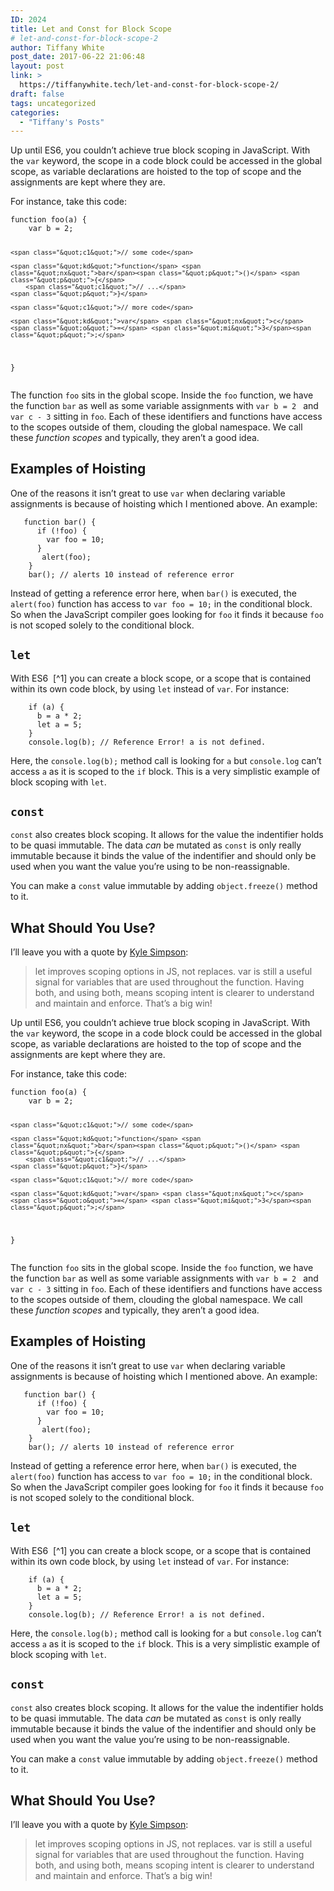 ```yaml
---
ID: 2024
title: Let and Const for Block Scope
# let-and-const-for-block-scope-2
author: Tiffany White
post_date: 2017-06-22 21:06:48
layout: post
link: >
  https://tiffanywhite.tech/let-and-const-for-block-scope-2/
draft: false
tags: uncategorized
categories:
  - "Tiffany's Posts"
---
```



Up until ES6, you couldn’t achieve true block scoping in JavaScript. With the <code class="&quot;highlighter-rouge&quot;">var</code> keyword, the scope in a code block could be accessed in the global scope, as variable declarations are hoisted to the top of scope and the assignments are kept where they are.

For instance, take this code:
<div class="&quot;language-javascript">
<pre class="&quot;highlight&quot;"><code><span class="&quot;kd&quot;">function</span> <span class="&quot;nx&quot;">foo</span><span class="&quot;p&quot;">(</span><span class="&quot;nx&quot;">a</span><span class="&quot;p&quot;">)</span> <span class="&quot;p&quot;">{</span>
	<span class="&quot;kd&quot;">var</span> <span class="&quot;nx&quot;">b</span> <span class="&quot;o&quot;">=</span> <span class="&quot;mi&quot;">2</span><span class="&quot;p&quot;">;</span>

	<span class="&quot;c1&quot;">// some code</span>

	<span class="&quot;kd&quot;">function</span> <span class="&quot;nx&quot;">bar</span><span class="&quot;p&quot;">()</span> <span class="&quot;p&quot;">{</span>
		<span class="&quot;c1&quot;">// ...</span>
	<span class="&quot;p&quot;">}</span>

	<span class="&quot;c1&quot;">// more code</span>

	<span class="&quot;kd&quot;">var</span> <span class="&quot;nx&quot;">c</span> <span class="&quot;o&quot;">=</span> <span class="&quot;mi&quot;">3</span><span class="&quot;p&quot;">;</span>
<span class="&quot;p&quot;">}</span>
</code></pre>
</div>
The function <code class="&quot;highlighter-rouge&quot;">foo</code> sits in the global scope. Inside the <code class="&quot;highlighter-rouge&quot;">foo</code> function, we have the function <code class="&quot;highlighter-rouge&quot;">bar</code> as well as some variable assignments with <code class="&quot;highlighter-rouge&quot;">var b = 2 </code> and <code class="&quot;highlighter-rouge&quot;">var c - 3</code> sitting in <code class="&quot;highlighter-rouge&quot;">foo</code>. Each of these identifiers and functions have access to the scopes outside of them, clouding the global namespace. We call these <em>function scopes</em> and typically, they aren’t a good idea.
<h2 id="&quot;examples-of-hoisting&quot;">Examples of Hoisting</h2>
One of the reasons it isn’t great to use <code class="&quot;highlighter-rouge&quot;">var</code> when declaring variable assignments is because of hoisting which I mentioned above. An example:
<div class="&quot;language-javascript">
<pre class="&quot;highlight&quot;"><code>   <span class="&quot;kd&quot;">function</span> <span class="&quot;nx&quot;">bar</span><span class="&quot;p&quot;">()</span> <span class="&quot;p&quot;">{</span>
	  <span class="&quot;k&quot;">if</span> <span class="&quot;p&quot;">(</span><span class="&quot;o&quot;">!</span><span class="&quot;nx&quot;">foo</span><span class="&quot;p&quot;">)</span> <span class="&quot;p&quot;">{</span>
		<span class="&quot;kd&quot;">var</span> <span class="&quot;nx&quot;">foo</span> <span class="&quot;o&quot;">=</span> <span class="&quot;mi&quot;">10</span><span class="&quot;p&quot;">;</span>
	  <span class="&quot;p&quot;">}</span>
	   <span class="&quot;nx&quot;">alert</span><span class="&quot;p&quot;">(</span><span class="&quot;nx&quot;">foo</span><span class="&quot;p&quot;">);</span>
	<span class="&quot;p&quot;">}</span>
	<span class="&quot;nx&quot;">bar</span><span class="&quot;p&quot;">();</span> <span class="&quot;c1&quot;">// alerts 10 instead of reference error  </span>
</code></pre>
</div>
Instead of getting a reference error here, when <code class="&quot;highlighter-rouge&quot;">bar()</code> is executed, the <code class="&quot;highlighter-rouge&quot;">alert(foo)</code> function has access to <code class="&quot;highlighter-rouge&quot;">var foo = 10;</code> in the conditional block. So when the JavaScript compiler goes looking for <code class="&quot;highlighter-rouge&quot;">foo</code> it finds it because <code class="&quot;highlighter-rouge&quot;">foo</code> is not scoped solely to the conditional block.
<h2 id="&quot;let&quot;"><code class="&quot;highlighter-rouge&quot;">let</code></h2>
With ES6  [^1]<sup id="&quot;fnref:1&quot;"></sup> you can create a block scope, or a scope that is contained within its own code block, by using <code class="&quot;highlighter-rouge&quot;">let</code> instead of <code class="&quot;highlighter-rouge&quot;">var</code>. For instance:
<div class="&quot;language-javascript">
<pre class="&quot;highlight&quot;"><code>    <span class="&quot;k&quot;">if</span> <span class="&quot;p&quot;">(</span><span class="&quot;nx&quot;">a</span><span class="&quot;p&quot;">)</span> <span class="&quot;p&quot;">{</span>
	  <span class="&quot;nx&quot;">b</span> <span class="&quot;o&quot;">=</span> <span class="&quot;nx&quot;">a</span> <span class="&quot;o&quot;">*</span> <span class="&quot;mi&quot;">2</span><span class="&quot;p&quot;">;</span>
	  <span class="&quot;kd&quot;">let</span> <span class="&quot;nx&quot;">a</span> <span class="&quot;o&quot;">=</span> <span class="&quot;mi&quot;">5</span><span class="&quot;p&quot;">;</span>
	<span class="&quot;p&quot;">}</span>
	<span class="&quot;nx&quot;">console</span><span class="&quot;p&quot;">.</span><span class="&quot;nx&quot;">log</span><span class="&quot;p&quot;">(</span><span class="&quot;nx&quot;">b</span><span class="&quot;p&quot;">);</span> <span class="&quot;c1&quot;">// Reference Error! a is not defined.</span>
</code></pre>
</div>
Here, the <code class="&quot;highlighter-rouge&quot;">console.log(b);</code> method call is looking for <code class="&quot;highlighter-rouge&quot;">a</code> but <code class="&quot;highlighter-rouge&quot;">console.log</code> can’t access <code class="&quot;highlighter-rouge&quot;">a</code> as it is scoped to the <code class="&quot;highlighter-rouge&quot;">if</code> block. This is a very simplistic example of block scoping with <code class="&quot;highlighter-rouge&quot;">let</code>.
<h2 id="&quot;const&quot;"><code class="&quot;highlighter-rouge&quot;">const</code></h2>
<code class="&quot;highlighter-rouge&quot;">const</code> also creates block scoping. It allows for the value the indentifier holds to be quasi immutable. The data <em>can</em> be mutated as <code class="&quot;highlighter-rouge&quot;">const</code> is only really immutable because it binds the value of the indentifier and should only be used when you want the value you’re using to be non-reassignable.

You can make a <code class="&quot;highlighter-rouge&quot;">const</code> value immutable by adding <code class="&quot;highlighter-rouge&quot;">object.freeze()</code> method to it.
<h2 id="&quot;what-should-you-use&quot;">What Should You Use?</h2>
I’ll leave you with a quote by <a href="&quot;https://twitter.com/getify&quot;">Kyle Simpson</a>:
<blockquote>let improves scoping options in JS, not replaces. var is still a useful signal for variables that are used throughout the function. Having both, and using both, means scoping intent is clearer to understand and maintain and enforce. That’s a big win!</blockquote>



Up until ES6, you couldn’t achieve true block scoping in JavaScript. With the <code class="&quot;highlighter-rouge&quot;">var</code> keyword, the scope in a code block could be accessed in the global scope, as variable declarations are hoisted to the top of scope and the assignments are kept where they are.

For instance, take this code:
<div class="&quot;language-javascript">
<pre class="&quot;highlight&quot;"><code><span class="&quot;kd&quot;">function</span> <span class="&quot;nx&quot;">foo</span><span class="&quot;p&quot;">(</span><span class="&quot;nx&quot;">a</span><span class="&quot;p&quot;">)</span> <span class="&quot;p&quot;">{</span>
	<span class="&quot;kd&quot;">var</span> <span class="&quot;nx&quot;">b</span> <span class="&quot;o&quot;">=</span> <span class="&quot;mi&quot;">2</span><span class="&quot;p&quot;">;</span>

	<span class="&quot;c1&quot;">// some code</span>

	<span class="&quot;kd&quot;">function</span> <span class="&quot;nx&quot;">bar</span><span class="&quot;p&quot;">()</span> <span class="&quot;p&quot;">{</span>
		<span class="&quot;c1&quot;">// ...</span>
	<span class="&quot;p&quot;">}</span>

	<span class="&quot;c1&quot;">// more code</span>

	<span class="&quot;kd&quot;">var</span> <span class="&quot;nx&quot;">c</span> <span class="&quot;o&quot;">=</span> <span class="&quot;mi&quot;">3</span><span class="&quot;p&quot;">;</span>
<span class="&quot;p&quot;">}</span>
</code></pre>
</div>
The function <code class="&quot;highlighter-rouge&quot;">foo</code> sits in the global scope. Inside the <code class="&quot;highlighter-rouge&quot;">foo</code> function, we have the function <code class="&quot;highlighter-rouge&quot;">bar</code> as well as some variable assignments with <code class="&quot;highlighter-rouge&quot;">var b = 2 </code> and <code class="&quot;highlighter-rouge&quot;">var c - 3</code> sitting in <code class="&quot;highlighter-rouge&quot;">foo</code>. Each of these identifiers and functions have access to the scopes outside of them, clouding the global namespace. We call these <em>function scopes</em> and typically, they aren’t a good idea.
<h2 id="&quot;examples-of-hoisting&quot;">Examples of Hoisting</h2>
One of the reasons it isn’t great to use <code class="&quot;highlighter-rouge&quot;">var</code> when declaring variable assignments is because of hoisting which I mentioned above. An example:
<div class="&quot;language-javascript">
<pre class="&quot;highlight&quot;"><code>   <span class="&quot;kd&quot;">function</span> <span class="&quot;nx&quot;">bar</span><span class="&quot;p&quot;">()</span> <span class="&quot;p&quot;">{</span>
	  <span class="&quot;k&quot;">if</span> <span class="&quot;p&quot;">(</span><span class="&quot;o&quot;">!</span><span class="&quot;nx&quot;">foo</span><span class="&quot;p&quot;">)</span> <span class="&quot;p&quot;">{</span>
		<span class="&quot;kd&quot;">var</span> <span class="&quot;nx&quot;">foo</span> <span class="&quot;o&quot;">=</span> <span class="&quot;mi&quot;">10</span><span class="&quot;p&quot;">;</span>
	  <span class="&quot;p&quot;">}</span>
	   <span class="&quot;nx&quot;">alert</span><span class="&quot;p&quot;">(</span><span class="&quot;nx&quot;">foo</span><span class="&quot;p&quot;">);</span>
	<span class="&quot;p&quot;">}</span>
	<span class="&quot;nx&quot;">bar</span><span class="&quot;p&quot;">();</span> <span class="&quot;c1&quot;">// alerts 10 instead of reference error  </span>
</code></pre>
</div>
Instead of getting a reference error here, when <code class="&quot;highlighter-rouge&quot;">bar()</code> is executed, the <code class="&quot;highlighter-rouge&quot;">alert(foo)</code> function has access to <code class="&quot;highlighter-rouge&quot;">var foo = 10;</code> in the conditional block. So when the JavaScript compiler goes looking for <code class="&quot;highlighter-rouge&quot;">foo</code> it finds it because <code class="&quot;highlighter-rouge&quot;">foo</code> is not scoped solely to the conditional block.
<h2 id="&quot;let&quot;"><code class="&quot;highlighter-rouge&quot;">let</code></h2>
With ES6  [^1]<sup id="&quot;fnref:1&quot;"></sup> you can create a block scope, or a scope that is contained within its own code block, by using <code class="&quot;highlighter-rouge&quot;">let</code> instead of <code class="&quot;highlighter-rouge&quot;">var</code>. For instance:
<div class="&quot;language-javascript">
<pre class="&quot;highlight&quot;"><code>    <span class="&quot;k&quot;">if</span> <span class="&quot;p&quot;">(</span><span class="&quot;nx&quot;">a</span><span class="&quot;p&quot;">)</span> <span class="&quot;p&quot;">{</span>
	  <span class="&quot;nx&quot;">b</span> <span class="&quot;o&quot;">=</span> <span class="&quot;nx&quot;">a</span> <span class="&quot;o&quot;">*</span> <span class="&quot;mi&quot;">2</span><span class="&quot;p&quot;">;</span>
	  <span class="&quot;kd&quot;">let</span> <span class="&quot;nx&quot;">a</span> <span class="&quot;o&quot;">=</span> <span class="&quot;mi&quot;">5</span><span class="&quot;p&quot;">;</span>
	<span class="&quot;p&quot;">}</span>
	<span class="&quot;nx&quot;">console</span><span class="&quot;p&quot;">.</span><span class="&quot;nx&quot;">log</span><span class="&quot;p&quot;">(</span><span class="&quot;nx&quot;">b</span><span class="&quot;p&quot;">);</span> <span class="&quot;c1&quot;">// Reference Error! a is not defined.</span>
</code></pre>
</div>
Here, the <code class="&quot;highlighter-rouge&quot;">console.log(b);</code> method call is looking for <code class="&quot;highlighter-rouge&quot;">a</code> but <code class="&quot;highlighter-rouge&quot;">console.log</code> can’t access <code class="&quot;highlighter-rouge&quot;">a</code> as it is scoped to the <code class="&quot;highlighter-rouge&quot;">if</code> block. This is a very simplistic example of block scoping with <code class="&quot;highlighter-rouge&quot;">let</code>.
<h2 id="&quot;const&quot;"><code class="&quot;highlighter-rouge&quot;">const</code></h2>
<code class="&quot;highlighter-rouge&quot;">const</code> also creates block scoping. It allows for the value the indentifier holds to be quasi immutable. The data <em>can</em> be mutated as <code class="&quot;highlighter-rouge&quot;">const</code> is only really immutable because it binds the value of the indentifier and should only be used when you want the value you’re using to be non-reassignable.

You can make a <code class="&quot;highlighter-rouge&quot;">const</code> value immutable by adding <code class="&quot;highlighter-rouge&quot;">object.freeze()</code> method to it.
<h2 id="&quot;what-should-you-use&quot;">What Should You Use?</h2>
I’ll leave you with a quote by <a href="&quot;https://twitter.com/getify&quot;">Kyle Simpson</a>:
<blockquote>let improves scoping options in JS, not replaces. var is still a useful signal for variables that are used throughout the function. Having both, and using both, means scoping intent is clearer to understand and maintain and enforce. That’s a big win!</blockquote>




[^1]: ES2015. Sorry.